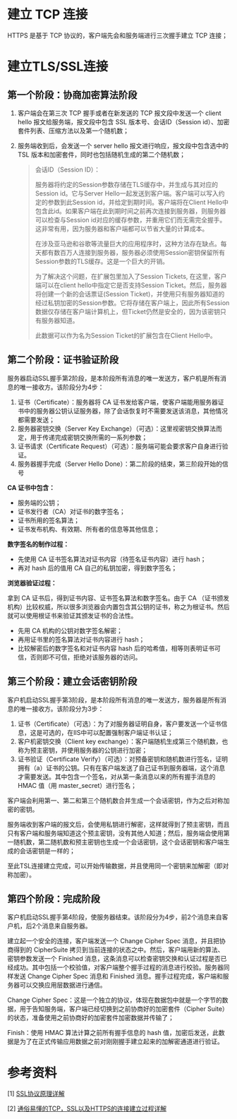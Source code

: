 # 建立 TCP 连接

HTTPS 是基于 TCP 协议的，客户端先会和服务端进行三次握手建立 TCP 连接；

# 建立TLS/SSL连接

## 第一个阶段：协商加密算法阶段

1. 客户端会在第三次 TCP 握手或者在新发送的 TCP 报文段中发送一个 client hello 报文给服务端，报文段中包含 SSL 版本号、会话ID（Session id）、加密套件列表、压缩方法以及第一个随机数；

2. 服务端收到后，会发送一个 server hello 报文进行响应，报文段中包含选中的 TSL 版本和加密套件，同时也包括随机生成的第二个随机数；

    > 会话ID（Session ID）：
    >
    > 服务器将约定的Session参数存储在TLS缓存中，并生成与其对应的Session id。它与Server Hello一起发送到客户端。客户端可以写入约定的参数到此Session id，并给定到期时间。客户端将在Client Hello中包含此id。如果客户端在此到期时间之前再次连接到服务器，则服务器可以检查与Session id对应的缓存参数，并重用它们而无需完全握手。这非常有用，因为服务器和客户端都可以节省大量的计算成本。
    >
    > 在涉及亚马逊和谷歌等流量巨大的应用程序时，这种方法存在缺点。每天都有数百万人连接到服务器，服务器必须使用Session密钥保留所有Session参数的TLS缓存。这是一个巨大的开销。
    >
    > 为了解决这个问题，在扩展包里加入了Session Tickets, 在这里，客户端可以在client hello中指定它是否支持Session Ticket。然后，服务器将创建一个新的会话票证(Session Ticket)，并使用只有服务器知道的经过私钥加密的Session参数。它将存储在客户端上，因此所有Session数据仅存储在客户端计算机上，但Ticket仍然是安全的，因为该密钥只有服务器知道。
    >
    > 此数据可以作为名为Session Ticket的扩展包含在Client Hello中。

## 第二个阶段：证书验证阶段

服务器启动SSL握手第2阶段，是本阶段所有消息的唯一发送方，客户机是所有消息的唯一接收方。该阶段分为4步：

1. 证书（Certificate）：服务器将 CA 证书发给客户端，使客户端能用服务器证书中的服务器公钥认证服务器，除了会话恢复时不需要发送该消息，其他情况都需要发送；
2. 服务器密钥交换（Server Key Exchange）（可选）：这里视密钥交换算法而定，用于传递完成密钥交换所需的一系列参数；
3. 证书请求（Certificate Request）（可选）：服务端可能会要求客户自身进行验证。
4. 服务器握手完成（Server Hello Done）：第二阶段的结束，第三阶段开始的信号

**CA 证书中包含：**

* 服务端的公钥；
* 证书发行者（CA）对证书的数字签名；
* 证书所用的签名算法；
* 证书发布机构、有效期、所有者的信息等其他信息；

**数字签名的制作过程：**

- 先使用 CA 证书签名算法对证书内容（待签名证书内容）进行 hash；
- 再对 hash 后的值用 CA 自己的私钥加密，得到数字签名；

**浏览器验证过程：**

拿到 CA 证书后，得到证书内容、证书签名算法和数字签名。由于 CA （证书颁发机构）比较权威，所以很多浏览器会内置包含其公钥的证书，称之为根证书。然后就可以使用根证书来验证其颁发证书的合法性。

* 先用 CA 机构的公钥对数字签名解密；
* 再用证书里的签名算法对证书内容进行 hash；
* 比较解密后的数字签名和对证书内容 hash 后的哈希值，相等则表明证书可信，否则即不可信，拒绝对该服务器的访问。

## 第三个阶段：建立会话密钥阶段

客户机启动SSL握手第3阶段，是本阶段所有消息的唯一发送方，服务器是所有消息的唯一接收方。该阶段分为3步：

1. 证书（Certificate）（可选）：为了对服务器证明自身，客户要发送一个证书信息，这是可选的，在IIS中可以配置强制客户端证书认证；
2. 客户机密钥交换（Client key exchange）：客户端随机生成第三个随机数，也称为预主密钥，并使用服务器的公钥进行加密；
3. 证书验证（Certificate Verify）（可选）：对预备密钥和随机数进行签名，证明拥有（a）证书的公钥。只有在客户端发送了自己证书到服务器端，这个消息才需要发送。其中包含一个签名，对从第一条消息以来的所有握手消息的 HMAC 值（用 master_secret）进行签名；

客户端会利用第一、第二和第三个随机数合并生成一个会话密钥，作为之后对称加密的密钥。

服务端收到客户端的报文后，会使用私钥进行解密，这样就得到了预主密钥，而且只有客户端和服务端知道这个预主密钥，没有其他人知道；然后，服务端会使用第一随机数，第二随机数和预主密钥也生成一个会话密钥，这个会话密钥和客户端生成的会话密钥是一样的；

至此TSL连接建立完成，可以开始传输数据，并且使用同一个密钥来加解密（即对称加密）。

## 第四个阶段：完成阶段

客户机启动SSL握手第4阶段，使服务器结束。该阶段分为4步，前2个消息来自客户机，后2个消息来自服务器。

建立起一个安全的连接，客户端发送一个 Change Cipher Spec 消息，并且把协商得到的 CipherSuite 拷贝到当前连接的状态之中。然后，客户端用新的算法、密钥参数发送一个 Finished 消息，这条消息可以检查密钥交换和认证过程是否已经成功。其中包括一个校验值，对客户端整个握手过程的消息进行校验。服务器同样发送 Change Cipher Spec 消息和 Finished 消息。握手过程完成，客户端和服务器可以交换应用层数据进行通信。

Change Cipher Spec：这是一个独立的协议，体现在数据包中就是一个字节的数据，用于告知服务端，客户端已经切换到之前协商好的加密套件（Cipher Suite）的状态，准备使用之前协商好的加密套件加密数据并传输了；

Finish：使用 HMAC 算法计算之前所有握手信息的 hash 值，加密后发送，此数据是为了在正式传输应用数据之前对刚刚握手建立起来的加解密通道进行验证。

# 参考资料

[1] [SSL协议原理详解](https://blog.csdn.net/qq_38265137/article/details/90112705)

[2] [通俗易懂的TCP，SSL以及HTTPS的连接建立过程详解](https://blog.csdn.net/yxg520s/article/details/122004032)